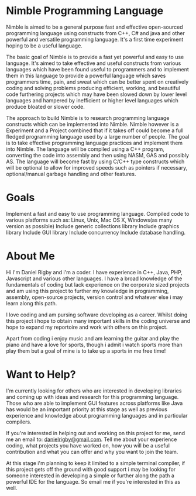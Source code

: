 Nimble Programming Language
==============

Nimble is aimed to be a general purpose fast and effective open-sourced programming language using constructs from C++, C# and java and other powerful and versatile programming language. It's a first time experiment hoping to be a useful language. 

The basic goal of Nimble is to provide a fast yet powerful and easy to use language. It's aimed to take effective and useful constructs from various languages which have been found useful to programmers and to implement them in this language to provide a powerful language which saves programmers time, pain, and sweat which can be better spent on creatively coding and solving problems producing efficient, working, and beautiful code furthering projects which may have been slowed down by lower level languages and hampered by inefficient or higher level languages which produce bloated or slower code.

The approach to build Nimble is to research programming language constructs which can be implemented into Nimble. Nimble however is a Experiment and a Project combined that if it takes off could become a full fledged programming language used by a large number of people. The goal is to take effective programming language practices and implement them into Nimble. The language will be compiled using a C++ program, converting the code into assembly and then using NASM, GAS and possibly AS. The language will become fast by using C/C++ type constructs which will be optional to allow for improved speeds such as pointers if necessary, optional/manual garbage handling and other features.

Goals
==============
Implement a fast and easy to use programming language.
Compiled code to various platforms such as: Linux, Unix, Mac OS X, Windows(as many version as possible)
Include generic collections library
Include graphics library
Include GUI library
Include concurrency
Include database handling.

About Me
==============
Hi I'm Daniel Rigby and i'm a coder. I have experience in C++, Java, PHP, Javascript and various other languages. I have a broad knowledge of the fundamentals of coding but lack experience on the corporate sized projects and am using this project to further my knowledge in programming, assembly, open-source projects, version control and whatever else i may learn along this path.

I love coding and am pursing software developing as a career. Whilst doing this project i hope to obtain many important skills in the coding universe and hope to expand my reportoire and work with others on this project.

Apart from coding i enjoy music and am learning the guitar and play the piano and have a love for sports, though i admit i watch sports more than play them but a goal of mine is to take up a sports in me free time!

Want to Help?
==============
I'm currently looking for others who are interested in developing libraries and coming up with ideas and research for this programming language. Those who are able to implement GUI features across platforms like Java has would be an important priority at this stage as well as previous experience and knowledge about programming languages and in particular compilers.

If you're interested in helping out and working on this project for me, send me an email to: danielrigby@gmail.com. Tell me about your experience coding, what projects you have worked on, how you will be a useful contribution and what you can offer and why you want to join the team.

At this stage i'm planning to keep it limited to a simple terminal compiler, if this project gets off the ground with good support i may be looking for someone interested in developing a simple or further along the path a powerful IDE for the language. So email me if you're interested in this as well.
